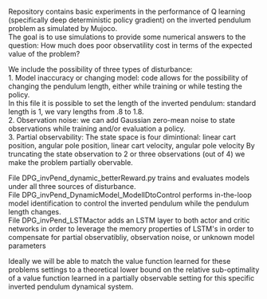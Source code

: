 Repository contains basic experiments in the performance of Q learning (specifically deep deterministic policy gradient) on the inverted pendulum problem as simulated by Mujoco.  
The goal is to use simulations to provide some numerical answers to the question: How much does poor observatility cost in terms of the expected value of the problem? 

We include the possibility of three types of disturbance: <br/>
    1. Model inaccuracy or changing model: code allows for the possibility of changing the pendulum length, either while training or while testing the policy.  
        In this file it is possible to set the length of the inverted pendulum: standard length is 1, we vary lengths from .8 to 1.8. <br/>
    2. Observation noise: we can add Gaussian zero-mean noise to state observations while training and/or evaluation a policy.  <br/>
    3. Partial observability: The state space is four dimintional: linear cart position, angular pole position, linear cart velocity, angular pole velocity
        By truncating the state observation to 2 or three observations (out of 4) we make the problem partially obervable.  

File DPG_invPend_dynamic_betterReward.py trains and evaluates models under all three sources of disturbance.  <br/>
File DPG_invPend_DynamicModel_ModelIDtoControl performs in-the-loop model identification to control the inverted pendulum while the pendulum length changes.  <br/>
File DPG_invPend_LSTMactor adds an LSTM layer to both actor and critic networks in order to leverage the memory properties of LSTM's in order to compensate for partial observatibliy, observation noise, or unknown model parameters <br/>

Ideally we will be able to match the value function learned for these problems settings to a theoretical lower bound on the relative sub-optimality of a value function learned in a partially observable setting for this specific inverted pendulum dynamical system.
